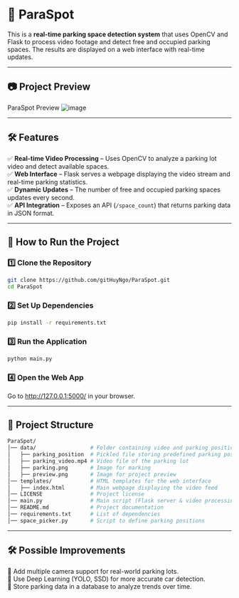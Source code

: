 # 🚗 ParaSpot

This is a **real-time parking space detection system** that uses OpenCV and Flask to process video footage and detect free and occupied parking spaces. The results are displayed on a web interface with real-time updates.

---

## 📷 Project Preview
ParaSpot Preview
![image](https://github.com/user-attachments/assets/8f94df20-a9c9-481b-a678-e05102368e1b)


---

## 🛠 Features
✅ **Real-time Video Processing** – Uses OpenCV to analyze a parking lot video and detect available spaces.  
✅ **Web Interface** – Flask serves a webpage displaying the video stream and real-time parking statistics.  
✅ **Dynamic Updates** – The number of free and occupied parking spaces updates every second.  
✅ **API Integration** – Exposes an API (`/space_count`) that returns parking data in JSON format.  

---

## 🚀 How to Run the Project
### 1️⃣ Clone the Repository
```bash
git clone https://github.com/gitHuyNgo/ParaSpot.git
cd ParaSpot
```
### 2️⃣ Set Up Dependencies
```bash
pip install -r requirements.txt
```
### 3️⃣ Run the Application
```bash
python main.py
```
### 4️⃣ Open the Web App
Go to http://127.0.0.1:5000/ in your browser.

---

## 🔧 Project Structure
```bash
ParaSpot/
│── data/                 # Folder containing video and parking positions
│   ├── parking_position  # Pickled file storing predefined parking positions
│   ├── parking_video.mp4 # Video file of the parking lot
│   ├── parking.png       # Image for marking
│   ├── preview.png       # Image for project preview
│── templates/            # HTML templates for the web interface
│   ├── index.html        # Main webpage displaying the video feed
│── LICENSE               # Project license
│── main.py               # Main script (Flask server & video processing)
│── README.md             # Project documentation
│── requirements.txt      # List of dependencies
│── space_picker.py       # Script to define parking positions
```

---

## 🛠 Possible Improvements
🔹 Add multiple camera support for real-world parking lots.  
🔹 Use Deep Learning (YOLO, SSD) for more accurate car detection.  
🔹 Store parking data in a database to analyze trends over time.